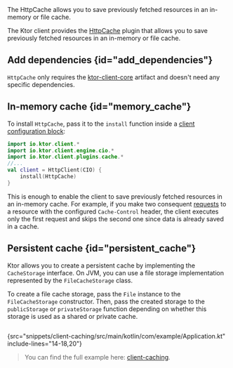 [//]: # (title: Caching)

<tldr>
<var name="example_name" value="client-caching"/>
<include from="lib.topic" element-id="download_example"/>
</tldr>

<link-summary>
The HttpCache allows you to save previously fetched resources in an in-memory or file cache.
</link-summary>

The Ktor client provides the [HttpCache](https://api.ktor.io/ktor-client/ktor-client-core/io.ktor.client.plugins.cache/-http-cache/index.html) plugin that allows you to save previously fetched resources in an in-memory or file cache.


## Add dependencies {id="add_dependencies"}
`HttpCache` only requires the [ktor-client-core](client-dependencies.md) artifact and doesn't need any specific dependencies.

## In-memory cache {id="memory_cache"}
To install `HttpCache`, pass it to the `install` function inside a [client configuration block](create-client.md#configure-client):
```kotlin
import io.ktor.client.*
import io.ktor.client.engine.cio.*
import io.ktor.client.plugins.cache.*
//...
val client = HttpClient(CIO) {
    install(HttpCache)
}
```

This is enough to enable the client to save previously fetched resources in an in-memory cache.
For example, if you make two consequent [requests](request.md) to a resource with the configured `Cache-Control` header,
the client executes only the first request and skips the second one since data is already saved in a cache.

## Persistent cache {id="persistent_cache"}

Ktor allows you to create a persistent cache by implementing the `CacheStorage` interface.
On JVM, you can use a file storage implementation represented by the `FileCacheStorage` class.

To create a file cache storage, pass the `File` instance to the `FileCacheStorage` constructor.
Then, pass the created storage to the `publicStorage` or `privateStorage` function depending on 
whether this storage is used as a shared or private cache.

```kotlin
```
{src="snippets/client-caching/src/main/kotlin/com/example/Application.kt" include-lines="14-18,20"}

> You can find the full example here: [client-caching](https://github.com/ktorio/ktor-documentation/tree/%ktor_version%/codeSnippets/snippets/client-caching).

